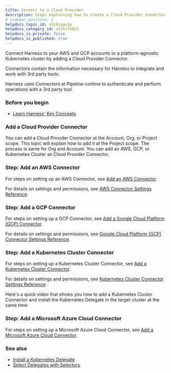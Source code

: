 ```yaml
---
title: Connect to a Cloud Provider
description: Steps explaining how to create a Cloud Provider connector.
# sidebar_position: 2
helpdocs_topic_id: s9j6cggx1p
helpdocs_category_id: o1zhrfo8n5
helpdocs_is_private: false
helpdocs_is_published: true
---
```


Connect Harness to your AWS and GCP accounts or a platform-agnostic Kubernetes cluster by adding a Cloud Provider Connector.

Connectors contain the information necessary for Harness to integrate and work with 3rd party tools.

Harness uses Connectors at Pipeline runtime to authenticate and perform operations with a 3rd party tool.

### Before you begin

* [Learn Harness' Key Concepts](../../getting-started/learn-harness-key-concepts.md)

### Add a Cloud Provider Connector

You can add a Cloud Provider Connector at the Account, Org, or Project scope. This topic will explain how to add it at the Project scope. The process is same for Org and Account. You can add an AWS, GCP, or Kubernetes Cluster as Cloud Provider Connector.

### Step: Add an AWS Connector

For steps on setting up an AWS Connector, see [Add an AWS Connector](add-aws-connector.md).

For details on settings and permissions, see [AWS Connector Settings Reference](ref-cloud-providers/aws-connector-settings-reference.md).

### Step: Add a GCP Connector

For steps on setting up a GCP Connector, see [Add a Google Cloud Platform (GCP) Connector](connect-to-google-cloud-platform-gcp.md).

For details on settings and permissions, see [Google Cloud Platform (GCP) Connector Settings Reference](ref-cloud-providers/gcs-connector-settings-reference.md).

### Step: Add a Kubernetes Cluster Connector

For steps on setting up a Kubernetes Cluster Connector, see [Add a Kubernetes Cluster Connector](add-a-kubernetes-cluster-connector.md).

For details on settings and permissions, see [Kubernetes Cluster Connector Settings Reference](ref-cloud-providers/kubernetes-cluster-connector-settings-reference.md).

Here's a quick video that shows you how to add a Kubernetes Cluster Connector and install the Kubernetes Delegate in the target cluster at the same time:

### Step: Add a Microsoft Azure Cloud Connector

For steps on setting up a Microsoft Azure Cloud Connector, see [Add a Microsoft Azure Cloud Connector](add-a-microsoft-azure-connector.md).

### See also

* [Install a Kubernetes Delegate](../2_Delegates/delegate-guide/install-a-kubernetes-delegate.md)
* [Select Delegates with Selectors](../2_Delegates/delegate-guide/select-delegates-with-selectors.md)


